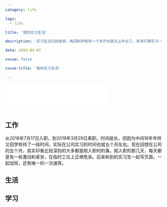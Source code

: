 ```yaml
---
category: life

tags: 
  - life

title: '我的实习生活'

description: '实习生活已经结束，再回到学校待一个多月也就马上毕业了。本来打算实习一结束就写篇blog，但是自己从上海回来就只顾着贪玩而且拖延症又太严重。现在，拖了一周了，写一些文字记录下吧。'

date: 2019-04-07

vssue: false

vssue-title: '我的实习生活'

---
```


<!-- more -->

<iframe frameborder="no" border="0" marginwidth="0" marginheight="0" width=330 height=86 src="//music.163.com/outchain/player?type=2&id=431610332&auto=0&height=66"></iframe>

## 工作

从2018年7月17日入职，到2019年3月29日离职。时间挺长，但因为中间18年年终又回学校待了一段时间，实际在公司实习的时间也就五个月左右。现在回想在公司的五个月，其实印象比较深刻的大多都是刚入职时的事。刚入职的那几天，每天都是有一些激动和紧张，在临时工位上正襟危坐。后来和别的实习生一起写页面，一起加班，还有唯一的一次通宵。

## 生活

## 学习


